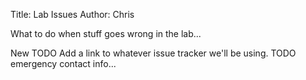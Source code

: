 Title: Lab Issues
Author: Chris

What to do when stuff goes wrong in the lab...

New TODO Add a link to whatever issue tracker we'll be using.
TODO emergency contact info...
